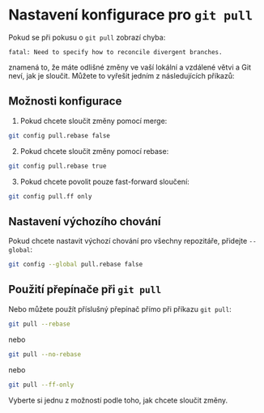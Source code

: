 # Nastavení konfigurace pro `git pull`

Pokud se při pokusu o `git pull` zobrazí chyba:

```
fatal: Need to specify how to reconcile divergent branches.
```

znamená to, že máte odlišné změny ve vaší lokální a vzdálené větvi a Git neví, jak je sloučit. Můžete to vyřešit jedním z následujících příkazů:

## Možnosti konfigurace

1. Pokud chcete sloučit změny pomocí merge:

```sh
git config pull.rebase false
```

2. Pokud chcete sloučit změny pomocí rebase:

```sh
git config pull.rebase true
```

3. Pokud chcete povolit pouze fast-forward sloučení:

```sh
git config pull.ff only
```

## Nastavení výchozího chování

Pokud chcete nastavit výchozí chování pro všechny repozitáře, přidejte `--global`:

```sh
git config --global pull.rebase false
```

## Použití přepínače při `git pull`

Nebo můžete použít příslušný přepínač přímo při příkazu `git pull`:

```sh
git pull --rebase
```

nebo

```sh
git pull --no-rebase
```

nebo

```sh
git pull --ff-only
```

Vyberte si jednu z možností podle toho, jak chcete sloučit změny.
